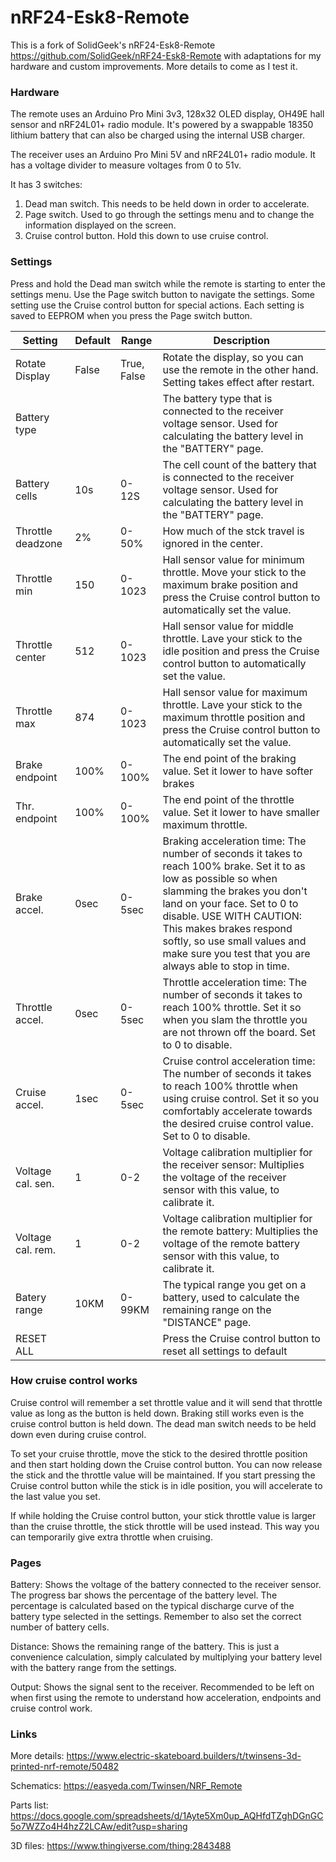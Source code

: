 # nRF24-Esk8-Remote

This is a fork of SolidGeek's nRF24-Esk8-Remote https://github.com/SolidGeek/nRF24-Esk8-Remote with adaptations for my hardware and custom improvements.
More details to come as I test it.

### Hardware
The remote uses an Arduino Pro Mini 3v3, 128x32 OLED display, OH49E hall sensor and nRF24L01+ radio module. It's powered by a swappable 18350 lithium battery that can also be charged using the internal USB charger.

The receiver uses an Arduino Pro Mini 5V and nRF24L01+ radio module. It has a voltage divider to measure voltages from 0 to 51v.

It has 3 switches:

1. Dead man switch. This needs to be held down in order to accelerate.
2. Page switch. Used to go through the settings menu and to change the information displayed on the screen.
3. Cruise control button. Hold this down to use cruise control.

### Settings
Press and hold the Dead man switch while the remote is starting to enter the settings menu. Use the Page switch button to navigate the settings. Some setting use the Cruise control button for special actions. Each setting is saved to EEPROM when you press the Page switch button.

Setting | Default | Range | Description
--- | --- | --- | --- 
Rotate Display | False | True, False | Rotate the display, so you can use the remote in the other hand. Setting takes effect after restart.
Battery type | | | The battery type that is connected to the receiver voltage sensor. Used for calculating the battery level in the "BATTERY" page.
Battery cells | 10s | 0-12S| The cell count of the battery that is connected to the receiver voltage sensor. Used for calculating the battery level in the "BATTERY" page.
Throttle deadzone | 2% | 0-50% | How much of the stck travel is ignored in the center.
Throttle min | 150 | 0-1023 | Hall sensor value for minimum throttle. Move your stick to the maximum brake position and press the Cruise control button to automatically set the value.
Throttle center | 512 | 0-1023 | Hall sensor value for middle throttle. Lave your stick to the idle position and press the Cruise control button to automatically set the value.
Throttle max | 874 | 0-1023 | Hall sensor value for maximum throttle. Lave your stick to the maximum throttle position and press the Cruise control button to automatically set the value.
Brake endpoint | 100% | 0-100%| The end point of the braking value. Set it lower to have softer brakes
Thr. endpoint | 100% | 0-100% | The end point of the throttle value. Set it lower to have smaller maximum throttle.
Brake accel. | 0sec | 0-5sec | Braking acceleration time: The number of seconds it takes to reach 100% brake. Set it to as low as possible so when slamming the brakes you don't land on your face. Set to 0 to disable. USE WITH CAUTION: This makes brakes respond softly, so use small values and make sure you test that you are always able to stop in time.
Throttle accel. | 0sec | 0-5sec | Throttle acceleration time: The number of seconds it takes to reach 100% throttle. Set it so when you slam the throttle you are not thrown off the board. Set to 0 to disable.
Cruise accel. | 1sec | 0-5sec | Cruise control acceleration time: The number of seconds it takes to reach 100% throttle when using cruise control. Set it so you comfortably accelerate towards the desired cruise control value. Set to 0 to disable.
Voltage cal. sen. | 1 | 0-2 | Voltage calibration multiplier for the receiver sensor: Multiplies the voltage of the receiver sensor with this value, to calibrate it.
Voltage cal. rem. | 1 | 0-2 | Voltage calibration multiplier for the remote battery: Multiplies the voltage of the remote battery sensor with this value, to calibrate it.
Batery range | 10KM | 0-99KM | The typical range you get on a battery, used to calculate the remaining range on the "DISTANCE" page.
RESET ALL | | | Press the Cruise control button to reset all settings to default


### How cruise control works
Cruise control will remember a set throttle value and it will send that throttle value as long as the button is held down. Braking still works even is the cruise control button is held down. The dead man switch needs to be held down even during cruise control.

To set your cruise throttle, move the stick to the desired throttle position and then start holding down the Cruise control button. You can now release the stick and the throttle value will be maintained. If you start pressing the Cruise control button while the stick is in idle position, you will accelerate to the last value you set.

If while holding the Cruise control button, your stick throttle value is larger than the cruise throttle, the stick throttle will be used instead. This way you can temporarily give extra throttle when cruising.

### Pages
Battery: Shows the voltage of the battery connected to the receiver sensor. The progress bar shows the percentage of the battery level. The percentage is calculated based on the typical discharge curve of the battery type selected in the settings. Remember to also set the correct number of battery cells.

Distance: Shows the remaining range of the battery. This is just a convenience calculation, simply calculated by multiplying your battery level with the battery range from the settings.

Output: Shows the signal sent to the receiver. Recommended to be left on when first using the remote to understand how acceleration, endpoints and cruise control work.

### Links
More details:
https://www.electric-skateboard.builders/t/twinsens-3d-printed-nrf-remote/50482

Schematics:
https://easyeda.com/Twinsen/NRF_Remote

Parts list:
https://docs.google.com/spreadsheets/d/1Ayte5Xm0up_AQHfdTZghDGnGC5o7WZZo4H4hzZ2LCAw/edit?usp=sharing

3D files:
https://www.thingiverse.com/thing:2843488